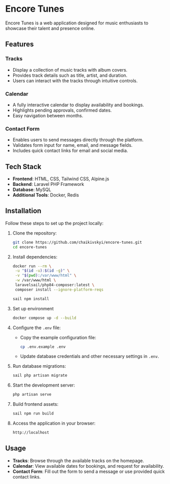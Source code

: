 # Encore Tunes

Encore Tunes is a web application designed for music enthusiasts to showcase their talent and presence online.

## Features

### Tracks
- Display a collection of music tracks with album covers.
- Provides track details such as title, artist, and duration.
- Users can interact with the tracks through intuitive controls.

### Calendar
- A fully interactive calendar to display availability and bookings.
- Highlights pending approvals, confirmed dates.
- Easy navigation between months.

### Contact Form
- Enables users to send messages directly through the platform.
- Validates form input for name, email, and message fields.
- Includes quick contact links for email and social media.

## Tech Stack
- **Frontend**: HTML, CSS, Tailwind CSS, Alpine.js
- **Backend**: Laravel PHP Framework
- **Database**: MySQL
- **Additional Tools**: Docker, Redis

## Installation

Follow these steps to set up the project locally:

1. Clone the repository:
   ```bash
   git clone https://github.com/chaikivskyi/encore-tunes.git
   cd encore-tunes
2. Install dependencies:
   ```bash
   docker run --rm \
    -u "$(id -u):$(id -g)" \
    -v "$(pwd):/var/www/html" \
    -w /var/www/html \
    laravelsail/php84-composer:latest \
    composer install --ignore-platform-reqs
   
   sail npm install
3. Set up environment
   ```bash
   docker compose up -d --build
   
4. Configure the `.env` file:
   - Copy the example configuration file:
      ```bash
      cp .env.example .env
    - Update database credentials and other necessary settings in `.env`.

5. Run database migrations:
   ```bash
   sail php artisan migrate

6. Start the development server:
   ```bash
   php artisan serve

7. Build frontend assets:
    ```bash
   sail npm run build
   
8. Access the application in your browser:
    ```bash
   http://localhost

## Usage
- **Tracks**: Browse through the available tracks on the homepage.
- **Calendar**: View available dates for bookings, and request for availability.
- **Contact Form**: Fill out the form to send a message or use provided quick contact links.
